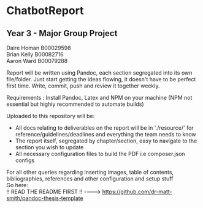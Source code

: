 # ChatbotReport

## Year 3 - Major Group Project   

Daire Homan B00029598   
Brian Kelly B00082716   
Aaron Ward B00079288   

Report will be written using Pandoc, each section segregated into its own file/folder.
 Just start getting the ideas flowing, it doesn't have to be perfect
 first time. Write, commit, push and review it together weekly.   

Requirements : Install Pandoc, Latex and NPM on your machine
(NPM not essential but highly recommended to automate builds)   

Uploaded to this repository will be:
 - All docs relating to deliverables on the report will be in './resource/' for reference/guidelines/deadlines and everything the team needs to know
 - The report itself, segregated by chapter/section, easy to navigate to the section you wish to update   
 - All necessary configuration files to build the PDF i.e composer.json configs

 For all other queries regarding inserting images, table of contents, bibliographies, references and other configuration and setup stuff   
 Go here:     
 !! READ THE README FIRST !! ----> https://github.com/dr-matt-smith/pandoc-thesis-template
